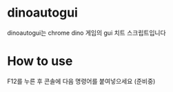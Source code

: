 # dinoautogui
dinoautogui는 chrome dino 게임의 gui 치트 스크립트입니다

# How to use
F12를 누른 후 콘솔에 다음 명령어를 붙여넣으세요
(준비중)
